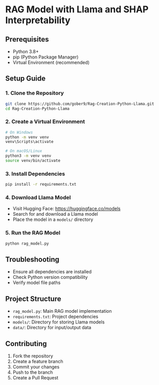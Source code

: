 # RAG Model with Llama and SHAP Interpretability

## Prerequisites
- Python 3.8+
- pip (Python Package Manager)
- Virtual Environment (recommended)

## Setup Guide

### 1. Clone the Repository
```bash
git clone https://github.com/gober9/Rag-Creation-Python-Llama.git
cd Rag-Creation-Python-Llama
```

### 2. Create a Virtual Environment
```bash
# On Windows
python -m venv venv
venv\Scripts\activate

# On macOS/Linux
python3 -m venv venv
source venv/bin/activate
```

### 3. Install Dependencies
```bash
pip install -r requirements.txt
```

### 4. Download Llama Model
- Visit Hugging Face: https://huggingface.co/models
- Search for and download a Llama model
- Place the model in a `models/` directory

### 5. Run the RAG Model
```bash
python rag_model.py
```

## Troubleshooting
- Ensure all dependencies are installed
- Check Python version compatibility
- Verify model file paths

## Project Structure
- `rag_model.py`: Main RAG model implementation
- `requirements.txt`: Project dependencies
- `models/`: Directory for storing Llama models
- `data/`: Directory for input/output data

## Contributing
1. Fork the repository
2. Create a feature branch
3. Commit your changes
4. Push to the branch
5. Create a Pull Request